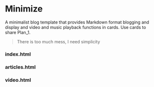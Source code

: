 # Minimize
A minimalist blog template that provides Markdown format blogging and display and video and music playback functions in cards. Use cards to share Plan_1.
> There is too much mess, I need simplicity

### index.html
[](https://github.com/Catslin/Minimize/blob/main/public/show/index.png)

### articles.html
[](https://github.com/Catslin/Minimize/blob/main/public/show/articles.png)

### video.html
[](https://github.com/Catslin/Minimize/blob/main/public/show/video.png)